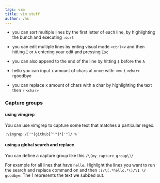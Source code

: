 ```yaml
---
tags: vim 
title: vim stuff
author: vhs
---
```


- you can sort multiple lines by the first letter of each line, by highlighting the bunch and executing `:sort`

- you can edit multiple lines by enting visual mode `<ctrl>v` and then hitting `I` or `A` entering your edit and pressing `Esc`

- you can also append to the end of the line by hitting `$` before the `A`

- hello you can input x amount of chars at once with: `<x>` `i` `<char>`  rgoodbye 

- you can replace x amount of chars with a char by highlighting the text then `r` `<char>`


### Capture groups

#### using vimgrep

You can use vimgrep to capture some text that matches a particular regex.

`:vimgrep /['"]github[^'"]*['"]/ %`

#### using a global search and replace.

You can define a capture group like this `/\(my_capture_group\)/`

For example for all lines that have `hello`. Highlight the lines you want to run the search and replace command on and then
`:s/\(.*hello.*\)/\1 \r goodbye`. The 1 represents the text we subbed out.
